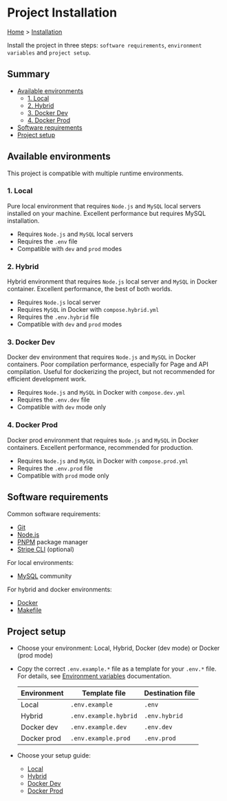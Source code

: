 # Project Installation

[Home](../README.md) > [Installation](./installation.md)

Install the project in three steps: `software requirements`, `environment variables` and `project setup`.

<h2>Summary</h2>

- [Available environments](#available-environments)
    - [1. Local](#1-local)
    - [2. Hybrid](#2-hybrid)
    - [3. Docker Dev](#3-docker-dev)
    - [4. Docker Prod](#4-docker-prod)
- [Software requirements](#software-requirements)
- [Project setup](#project-setup)

## Available environments

This project is compatible with multiple runtime environments.

### 1. Local

Pure local environment that requires `Node.js` and `MySQL` local servers installed on your machine. Excellent performance but requires MySQL installation.

- Requires `Node.js` and `MySQL` local servers
- Requires the `.env` file
- Compatible with `dev` and `prod` modes

### 2. Hybrid

Hybrid environment that requires `Node.js` local server and `MySQL` in Docker container. Excellent performance, the best of both worlds.

- Requires `Node.js` local server
- Requires `MySQL` in Docker with `compose.hybrid.yml`
- Requires the `.env.hybrid` file
- Compatible with `dev` and `prod` modes

### 3. Docker Dev

Docker dev environment that requires `Node.js` and `MySQL` in Docker containers. Poor compilation performance, especially for Page and API compilation. Useful for dockerizing the project, but not recommended for efficient development work.

- Requires `Node.js` and `MySQL` in Docker with `compose.dev.yml`
- Requires the `.env.dev` file
- Compatible with `dev` mode only

### 4. Docker Prod

Docker prod environment that requires `Node.js` and `MySQL` in Docker containers. Excellent performance, recommended for production.

- Requires `Node.js` and `MySQL` in Docker with `compose.prod.yml`
- Requires the `.env.prod` file
- Compatible with `prod` mode only

## Software requirements

Common software requirements:

- [Git](https://git-scm.com/downloads)
- [Node.js](https://nodejs.org/en/download/package-manager/current)
- [PNPM](https://pnpm.io/installation) package manager
- [Stripe CLI](https://docs.stripe.com/stripe-cli) (optional)

For local environments:

- [MySQL](https://dev.mysql.com/downloads/installer) community

For hybrid and docker environments:

- [Docker](https://docs.docker.com/get-docker/)
- [Makefile](https://www.gnu.org/software/make/)

## Project setup

- Choose your environment: Local, Hybrid, Docker (dev mode) or Docker (prod mode)

- Copy the correct `.env.example.*` file as a template for your `.env.*` file. For details, see [Environment variables](./environment-variables.md) documentation.

    | Environment | Template file         | Destination file |
    | ----------- | --------------------- | ---------------- |
    | Local       | `.env.example`        | `.env`           |
    | Hybrid      | `.env.example.hybrid` | `.env.hybrid`    |
    | Docker dev  | `.env.example.dev`    | `.env.dev`       |
    | Docker prod | `.env.example.prod`   | `.env.prod`      |

- Choose your setup guide:
    - [Local](./installation-guides/local.md)
    - [Hybrid](./installation-guides/hybrid.md)
    - [Docker Dev](./installation-guides/docker-dev.md)
    - [Docker Prod](./installation-guides/docker-prod.md)
